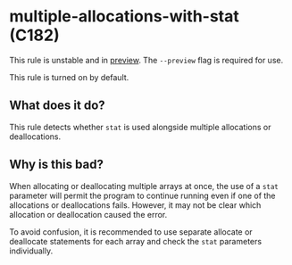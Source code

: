 # multiple-allocations-with-stat (C182)
This rule is unstable and in [preview](../preview.md). The `--preview` flag is required for use.

This rule is turned on by default.

## What does it do?
This rule detects whether `stat` is used alongside multiple allocations or
deallocations.

## Why is this bad?
When allocating or deallocating multiple arrays at once, the use of a `stat`
parameter will permit the program to continue running even if one of the
allocations or deallocations fails. However, it may not be clear which
allocation or deallocation caused the error.

To avoid confusion, it is recommended to use separate allocate or deallocate
statements for each array and check the `stat` parameters individually.
